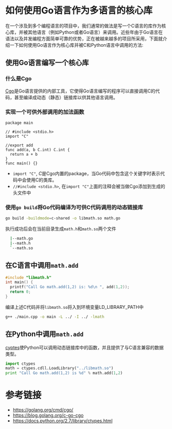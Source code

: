 # 如何使用Go语言作为多语言的核心库
在一个涉及到多个编程语言的项目中，我们通常的做法是写一个C语言的库作为核心库，并被其他语言（例如Python或者Go语言）来调用。近些年由于Go语言在语法以及并发编程方面简单可靠的优势，正在被越来越多的项目所采用，下面就介绍一下如何使用Go语言作为核心库并被C和Python语言中调用的方法:

## 使用Go语言编写一个核心库
### 什么是Cgo
  [Cgo](https://golang.org/cmd/cgo/)是Go语言提供的内部工具，它使得Go语言编写的程序可以直接调用C的代码，甚至编译成动态（静态）链接库以供其他语言调用。

### 实现一个可供外部调用的加法函数
  ```golang
  package main

  // #include <stdio.h>
  import "C"

  //export add
  func add(a, b C.int) C.int {
  	return a + b
  }
  func main() {}
  ```
  - `import "C"`, *C*是Cgo内置的package，当Go代码中包含这个关键字时表示代码中会使用C的类库。
  - `//#include <stdio.h>`, 在`import "C"`上面的注释会被当做Cgo添加到生成的头文件中

### 使用`go build`将Go代码编译为可供C代码调用的动态链接库
  ```bash
  go build -buildmode=c-shared -o libmath.so math.go
  ```
  执行成功后会在当前目录生成`math.h`和`math.so`两个文件
  ```bash
    |--math.go
    |--math.h
    `--math.so
  ```
## 在C语言中调用`math.add`
  ```c
  #include "libmath.h"
  int main() {
    printf("Call Go math.add(1,2) is: %d\n ", add(1,2));
    return 0;
  }
  ```
  编译上述C代码并将`libmath.so`将入到环境变量LD_LIBRARY_PATH中
  ```bash
  g++ ./main.cpp -o main -L ../ -I ../ -lmath
  ```

## 在Python中调用`math.add`
  [cyptes](https://docs.python.org/2.7/library/ctypes.html)使Python可以调用动态链接库中的函数，并且提供了与C语言兼容的数据类型。
  ```python
  import ctypes
  math = ctypes.cdll.LoadLibrary("../libmath.so")
  print "Call Go math.add(1,2) is %d" % math.add(1,2)
  ```
# 参考链接
- https://golang.org/cmd/cgo/
- https://blog.golang.org/c-go-cgo
- https://docs.python.org/2.7/library/ctypes.html
